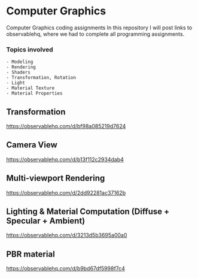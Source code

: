# Computer Graphics
 Computer Graphics coding assignments
 In this repository I will post links to observablehq, where we had to complete all programming assignments.
 
### Topics involved
    - Modeling
    - Rendering
    - Shaders
    - Transformation, Rotation
    - Light
    - Material Texture
    - Material Properties
    
 
## Transformation
https://observablehq.com/d/bf98a085219d7624

## Camera View
https://observablehq.com/d/b13f112c2934dab4

## Multi-viewport Rendering
https://observablehq.com/d/2dd92281ac37162b

## Lighting & Material Computation (Diffuse + Specular + Ambient)
https://observablehq.com/d/3213d5b3695a00a0

## PBR material
https://observablehq.com/d/b9bd67df5998f7c4
